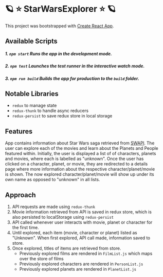 # :ringed_planet: :star: StarWarsExplorer :star: :ringed_planet:

This project was bootstrapped with [Create React App](https://github.com/facebook/create-react-app).

## Available Scripts

##### 1. `npm start` Runs the app in the development mode.

##### 2. `npm test` Launches the test runner in the interactive watch mode.

##### 3. `npm run build` Builds the app for production to the `build` folder.

## Notable Libraries 
* `redux` to manage state
* `redux-thunk` to handle async reducers
* `redux-persist` to save redux store in local storage

## Features

App contains information about Star Wars saga retrieved from [SWAPI](https://swapi.dev/). The user can explore each of the movies and learn about the Planets and People featured within. Initially, the user is displayed a list of of characters, planets and movies, where each is labelled as "unknown". Once the user has clicked on a character, planet, or movie, they are redirected to a details page where more information about the respective character/planet/movie is shown. The now explored character/planet/movie will show up under its own name as opposed to "unknown" in all lists. 

## Approach

1. API requests are made using `redux-thunk` 
2. Movie information retrieved from API is saved in redux store, which is also persisted to localStorage using `redux-persist`
3. API called whenever user interacts with movie, planet or character for the first time. 
4. Until explored, each item (movie, character or planet) listed as "Unknown". When first explored, API call made, information saved to store. 
5. Once explored, titles of items are retrieved from store. 
	* Previously explored films are rendered in `FilmList.js` which maps over the store of films
	* Previously explored characters are rendered in `PersonList.js`
	* Previously explored planets are rendered in `PlanetList.js`

